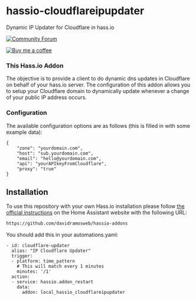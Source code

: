# hassio-cloudflareipupdater
Dynamic IP Updater for Cloudflare in hass.io

[![Community Forum][forum-shield]][forum]

[![Buy me a coffee][buymeacoffee-shield]][buymeacoffee]


### This Hass.io Addon

The objective is to provide a client to do dynamic dns updates in Cloudflare on behalf of your hass.io server. The configuration of this addon allows you to setup your Cloudflare domain to dynamically update whenever a change of your public IP address occurs.

### Configuration

The available configuration options are as follows (this is filled in with some example data):

```
{
    "zone": "yourdomain.com",
    "host": "sub.yourdomain.com",
    "email": "hello@yourdomain.com",
    "api": "yourAPIkeyFromCloudflare",
    "proxy": "true"
}
```

## Installation

To use this repository with your own Hass.io installation please follow [the official instructions](https://www.home-assistant.io/hassio/installing_third_party_addons/) on the Home Assistant website with the following URL:

```txt
https://github.com/davidramosweb/hassio-addons
```

You should add this in your automations.yaml:

```
- id: cloudflare-updater
  alias: "IP Cloudflare Updater"
  trigger:
  - platform: time_pattern
    # This will match every 1 minutes
    minutes: '/1'
  action:
  - service: hassio.addon_restart
    data:
      addon: local_hassio_cloudflareipupdater
```
[buymeacoffee-shield]: https://www.buymeacoffee.com/assets/img/guidelines/download-assets-sm-2.svg
[buymeacoffee]: https://www.buymeacoffee.com/davidramosweb
[forum-shield]: https://img.shields.io/badge/community-forum-brightgreen.svg
[forum]: https://community.home-assistant.io/t/hass-io-addon-dynamic-ip-updater-for-cloudflare/122580
